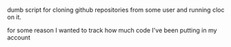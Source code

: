 dumb script for cloning github repositories from some user and running cloc on it.

for some reason I wanted to track how much code I've been putting in my account

